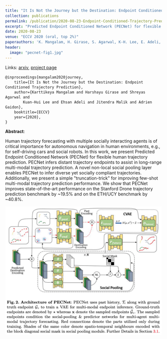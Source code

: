 ```yaml
---
title: "It Is Not the Journey but the Destination: Endpoint Conditioned Trajectory Prediction"
collection: publications
permalink: /publication/2020-08-23-Endpoint-Conditioned-Trajectory-Prediction
excerpt: "Predicted Endpoint Conditioned Network (PECNet) for flexible human trajectory prediction. PECNet infers distant trajectory endpoints to assist in long-range multi-modal trajectory prediction."
date: 2020-08-23
venue: "ECCV 2020 (oral, top 2%)"
paperauthors: 'K. Mangalam, H. Girase, S. Agarwal, K-H. Lee, E. Adeli, J. Malik, A. Gaidon'
header:
  image: "pecnet-fig1.jpg"
---
```


Links: [arxiv](https://arxiv.org/abs/2004.02025), [project page](https://karttikeya.github.io/publication/htf/)

    @inproceedings{mangalam2020journey,
        title={It Is Not the Journey but the Destination: Endpoint Conditioned Trajectory Prediction},
        author={Karttikeya Mangalam and Harshayu Girase and Shreyas Agarwal and
            Kuan-Hui Lee and Ehsan Adeli and Jitendra Malik and Adrien Gaidon},
        booktitle={ECCV}
        year={2020},
    }

**Abstract**:

Human trajectory forecasting with multiple socially interacting agents is of critical importance for autonomous navigation in human environments, e.g., for self-driving cars and social robots. In this work, we present Predicted Endpoint Conditioned Network (PECNet) for flexible human trajectory prediction. PECNet infers distant trajectory endpoints to assist in long-range multi-modal trajectory prediction. A novel non-local social pooling layer enables PECNet to infer diverse yet socially compliant trajectories. Additionally, we present a simple "truncation-trick" for improving few-shot multi-modal trajectory prediction performance. We show that PECNet improves state-of-the-art performance on the Stanford Drone trajectory prediction benchmark by ~19.5% and on the ETH/UCY benchmark by ~40.8%.

![PECNet architecture](/images/pecnet-fig2.jpg)